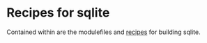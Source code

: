 # Recipes for sqlite

Contained within are the modulefiles and [recipes](recipes/) for building sqlite.
